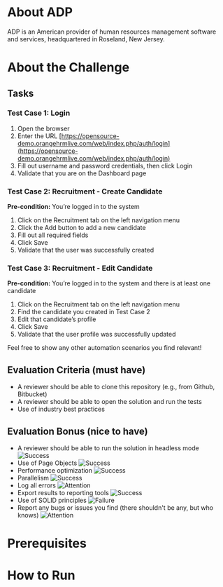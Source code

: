 # About ADP
ADP is an American provider of human resources management software and services, headquartered in Roseland, New Jersey.

# About the Challenge

## Tasks

### Test Case 1: Login
1. Open the browser
2. Enter the URL [https://opensource-demo.orangehrmlive.com/web/index.php/auth/login](https://opensource-demo.orangehrmlive.com/web/index.php/auth/login)
3. Fill out username and password credentials, then click Login
4. Validate that you are on the Dashboard page

### Test Case 2: Recruitment - Create Candidate
**Pre-condition:** You’re logged in to the system
1. Click on the Recruitment tab on the left navigation menu
2. Click the Add button to add a new candidate
3. Fill out all required fields
4. Click Save
5. Validate that the user was successfully created

### Test Case 3: Recruitment - Edit Candidate
**Pre-condition:** You’re logged in to the system and there is at least one candidate
1. Click on the Recruitment tab on the left navigation menu
2. Find the candidate you created in Test Case 2
3. Edit that candidate’s profile
4. Click Save
5. Validate that the user profile was successfully updated

Feel free to show any other automation scenarios you find relevant!

## Evaluation Criteria (must have)
- A reviewer should be able to clone this repository (e.g., from Github, Bitbucket)
- A reviewer should be able to open the solution and run the tests
- Use of industry best practices

## Evaluation Bonus (nice to have)
- A reviewer should be able to run the solution in headless mode ![Success](https://emojipedia-us.s3.amazonaws.com/source/microsoft-teams/337/check-mark-button_2705.png)
- Use of Page Objects ![Success](https://emojipedia-us.s3.amazonaws.com/source/microsoft-teams/337/check-mark-button_2705.png)
- Performance optimization ![Success](https://emojipedia-us.s3.amazonaws.com/source/microsoft-teams/337/check-mark-button_2705.png)
- Parallelism ![Success](https://emojipedia-us.s3.amazonaws.com/source/microsoft-teams/337/check-mark-button_2705.png)
- Log all errors ![Attention](https://emojipedia-us.s3.amazonaws.com/source/microsoft-teams/337/warning_26a0-fe0f.png)
- Export results to reporting tools ![Success](https://emojipedia-us.s3.amazonaws.com/source/microsoft-teams/337/check-mark-button_2705.png)
- Use of SOLID principles ![Failure](https://emojipedia-us.s3.amazonaws.com/source/microsoft-teams/337/cross-mark_274c.png)
- Report any bugs or issues you find (there shouldn't be any, but who knows) ![Attention](https://emojipedia-us.s3.amazonaws.com/source/microsoft-teams/337/warning_26a0-fe0f.png)

# Prerequisites

# How to Run
